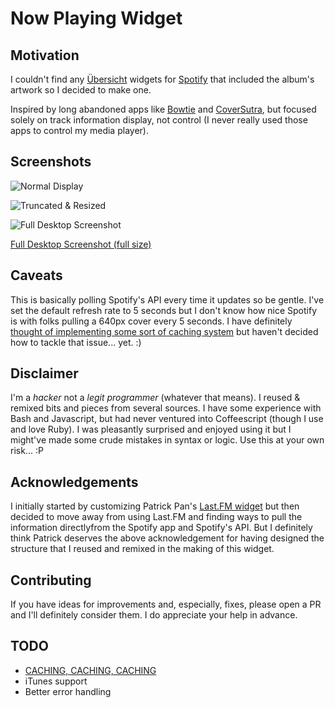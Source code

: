 # Now Playing Widget

## Motivation
I couldn't find any [Übersicht](http://tracesof.net/uebersicht/) widgets 
for [Spotify](https://www.spotify.com) that included the album's artwork so
I decided to make one.

Inspired by long abandoned apps like [Bowtie](http://bowtieapp.com/) and
[CoverSutra](http://sophiestication.com/coversutra/), but focused solely
on track information display, not control (I never really used those apps
to control my media player).


## Screenshots
![Normal Display](http://raw.github.com/levifig/now-playing.widget/master/screenshot.png)

![Truncated & Resized](http://raw.github.com/levifig/now-playing.widget/master/screenshot-2.png)

![Full Desktop Screenshot](http://raw.github.com/levifig/now-playing.widget/master/screenshot-3.png)

[Full Desktop Screenshot (full size)](http://i.imgur.com/bexUVuR.jpg)


## Caveats
This is basically polling Spotify's API every time it updates so be gentle.
I've set the default refresh rate to 5 seconds but I don't know how nice
Spotify is with folks pulling a 640px cover every 5 seconds. I have definitely
[thought of implementing some sort of caching system](https://github.com/levifig/now-playing.widget/issues/2)
but haven't decided how to tackle that issue... yet. :)


## Disclaimer
I'm a _hacker_ not a _legit programmer_ (whatever that means). I reused &
remixed bits and pieces from several sources. I have some experience with
Bash and Javascript, but had never ventured into Coffeescript (though I
use and love Ruby). I was pleasantly surprised and enjoyed using it
but I might've made some crude mistakes in syntax or logic. Use this
at your own risk... :P


## Acknowledgements
I initially started by customizing Patrick Pan's
[Last.FM widget](http://tracesof.net/uebersicht-widgets/#lastfm) but then
decided to move away from using Last.FM and finding ways to pull the information
directlyfrom the Spotify app and Spotify's API. But I definitely think Patrick
deserves the above acknowledgement for having designed the structure that I
reused and remixed in the making of this widget.


## Contributing
If you have ideas for improvements and, especially, fixes, please open a PR
and I'll definitely consider them. I do appreciate your help in advance.


## TODO
- [CACHING, CACHING, CACHING](https://github.com/levifig/now-playing.widget/issues/2)
- iTunes support
- Better error handling
